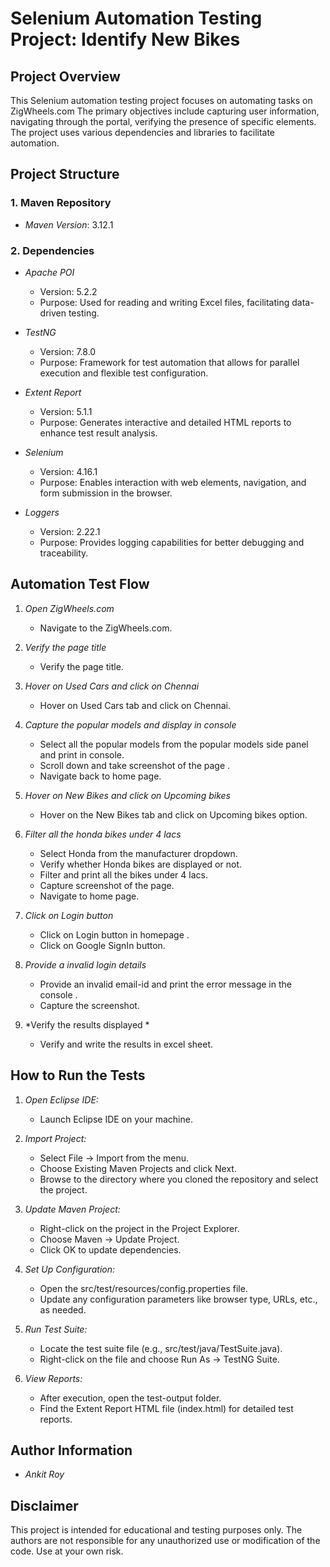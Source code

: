 # Selenium Automation Testing Project: Identify New Bikes
 
## Project Overview
This Selenium automation testing project focuses on automating tasks on ZigWheels.com
The primary objectives include capturing user information, navigating through the portal, verifying the presence of specific elements. 
The project uses various dependencies and libraries to facilitate automation.

## Project Structure
 
### 1. Maven Repository
 
- *Maven Version*: 3.12.1
 
### 2. Dependencies
 
- *Apache POI*
  - Version: 5.2.2
  - Purpose: Used for reading and writing Excel files, facilitating data-driven testing.
 
- *TestNG*
  - Version: 7.8.0
  - Purpose: Framework for test automation that allows for parallel execution and flexible test configuration.
 
- *Extent Report*
  - Version: 5.1.1
  - Purpose: Generates interactive and detailed HTML reports to enhance test result analysis.
 
- *Selenium*
  - Version: 4.16.1
  - Purpose: Enables interaction with web elements, navigation, and form submission in the browser.
 
- *Loggers*
  - Version: 2.22.1
  - Purpose: Provides logging capabilities for better debugging and traceability.
 
## Automation Test Flow
 
1. *Open ZigWheels.com*
   - Navigate to the ZigWheels.com.
 
2. *Verify the page title*
   - Verify the page title.
 
3. *Hover on Used Cars and click on Chennai*
   - Hover on Used Cars tab and click on Chennai.
 
4. *Capture the popular models and display in console*
   - Select all the popular models from the popular models side panel and print in console.
   - Scroll down and take screenshot of the page .
   - Navigate back to home page.
   
6. *Hover on New Bikes and click on Upcoming bikes*
   - Hover on the New Bikes tab and click on Upcoming bikes option.
 
5. *Filter all the honda bikes under 4 lacs*
   - Select Honda from the manufacturer dropdown.
   - Verify whether Honda bikes are displayed or not.
   - Filter and print all the bikes under 4 lacs.
   - Capture screenshot of the page.
   - Navigate to home page.
 
6. *Click on Login button*
   - Click on Login button in homepage .
   - Click on Google SignIn button.
 
7. *Provide a invalid login details*
   - Provide an invalid email-id and print the error message in the console .
   - Capture the screenshot.
 
8. *Verify the results displayed *
   - Verify and write the results in excel sheet.
 
## How to Run the Tests
 
1. *Open Eclipse IDE:*
   - Launch Eclipse IDE on your machine.
 
2. *Import Project:*
   - Select File -> Import from the menu.
   - Choose Existing Maven Projects and click Next.
   - Browse to the directory where you cloned the repository and select the project.
 
3. *Update Maven Project:*
   - Right-click on the project in the Project Explorer.
   - Choose Maven -> Update Project.
   - Click OK to update dependencies.
 
4. *Set Up Configuration:*
   - Open the src/test/resources/config.properties file.
   - Update any configuration parameters like browser type, URLs, etc., as needed.
 
5. *Run Test Suite:*
   - Locate the test suite file (e.g., src/test/java/TestSuite.java).
   - Right-click on the file and choose Run As -> TestNG Suite.
 
6. *View Reports:*
   - After execution, open the test-output folder.
   - Find the Extent Report HTML file (index.html) for detailed test reports.
 
## Author Information
 
- *Ankit Roy*
 
## Disclaimer
 
This project is intended for educational and testing purposes only. The authors are not responsible for any unauthorized use or modification of the code. Use at your own risk.
